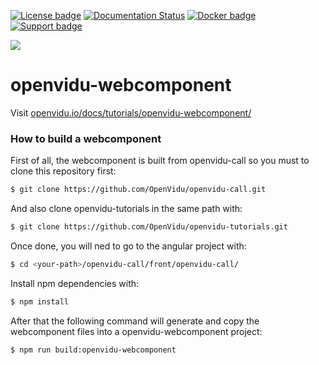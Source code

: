 [![License badge](https://img.shields.io/badge/license-Apache2-orange.svg)](http://www.apache.org/licenses/LICENSE-2.0)
[![Documentation Status](https://readthedocs.org/projects/openviduio-docs/badge/?version=stable)](https://docs.openvidu.io/en/stable/?badge=stable)
[![Docker badge](https://img.shields.io/docker/pulls/openvidu/openvidu-server-kms.svg)](https://hub.docker.com/r/openvidu/openvidu-server-kms)
[![Support badge](https://img.shields.io/badge/support-sof-yellowgreen.svg)](https://groups.google.com/forum/#!forum/openvidu)

[![][OpenViduLogo]](http://openvidu.io)

openvidu-webcomponent
===

Visit [openvidu.io/docs/tutorials/openvidu-webcomponent/](http://openvidu.io/docs/tutorials/openvidu-webcomponent/)

[OpenViduLogo]: https://secure.gravatar.com/avatar/5daba1d43042f2e4e85849733c8e5702?s=120


### How to build a webcomponent

First of all, the webcomponent is built from openvidu-call so you must to clone this repository first:

```bash
$ git clone https://github.com/OpenVidu/openvidu-call.git
```
And also clone openvidu-tutorials in the same path with: 

```bash
$ git clone https://github.com/OpenVidu/openvidu-tutorials.git
```

Once done, you will ned to go to the angular project with:

```bash
$ cd <your-path>/openvidu-call/front/openvidu-call/
```
Install npm dependencies with:

```bash
$ npm install
```

After that the following command will generate and copy the webcomponent files into a openvidu-webcomponent project:

```bash
$ npm run build:openvidu-webcomponent
```
